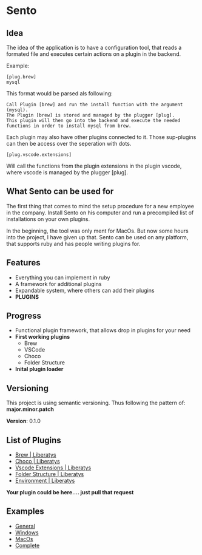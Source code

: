 # Sento

## Idea
The idea of the application is to have a configuration tool, that reads a formated file and executes certain actions on a plugin in the backend.

Example:

    [plug.brew]
    mysql

This format would be parsed als following:

    Call Plugin [brew] and run the install function with the argument (mysql).
    The Plugin [brew] is stored and managed by the plugger [plug].
    This plugin will then go into the backend and execute the needed functions in order to install mysql from brew.

Each plugin may also have other plugins connected to it. Those sup-plugins can then be access over the seperation with dots.

    [plug.vscode.extensions]

Will call the functions from the plugin extensions in the plugin vscode, where vscode is managed by the plugger [plug].

## What Sento can be used for

The first thing that comes to mind the setup procedure for a new employee in the company.
Install Sento on his computer and run a precompiled list of installations on your own plugins.

In the beginning, the tool was only ment for MacOs. But now some hours into the project, I have given up that.
Sento can be used on any platform, that supports ruby and has people writing plugins for.

## Features

* Everything you can implement in ruby
* A framework for additional plugins
* Expandable system, where others can add their plugins
* **PLUGINS**

## Progress

* Functional plugin framework, that allows drop in plugins for your need
* **First working plugins**
  * Brew
  * VSCode
  * Choco
  * Folder Structure
* **Inital plugin loader**

## Versioning
This project is using semantic versioning.
Thus following the pattern of: **major.minor.patch**

**Version**: 0.1.0


## List of Plugins
* [Brew | Liberatys](Plugins/Brew.md)
* [Choco | Liberatys](Plugins/Choco.md)
* [Vscode Extensions | Liberatys](Plugins/VSCode_Extensions.md)
* [Folder Structure | Liberatys](Plugins/Folder_Structure.md)
* [Environment | Liberatys](Plugin/Environment.md)

**Your plugin could be here.... just pull that request**


## Examples

* [General](./Examples/Examples.md)
* [Windows]()
* [MacOs]()
* [Complete]()

